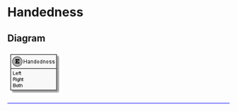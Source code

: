 ﻿# Handedness

## Diagram

![Handedness.png](./Handedness.png "Handedness")

<hr style="background: blue;" />
